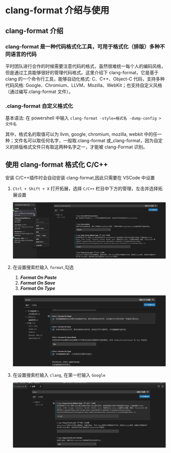 # clang-format 介绍与使用

## clang-format 介绍

### clang-format 是一种代码格式化工具，可用于格式化（排版）多种不同语言的代码

平时团队进行合作的时候需要注意代码的格式，虽然很难统一每个人的编码风格，但是通过工具能够很好的管理代码格式。这里介绍下 clang-format，它是基于 clang 的一个命令行工具，能够自动化格式: C、C++、Object-C 代码，支持多种代码风格: Google、Chromium、LLVM、Mozilla、WebKit；也支持自定义风格（通过编写.clang-format 文件）。

### .clang-format 自定义格式化

基本语法: 在 powershell 中输入 `clang-format -style=格式名 -dump-config > 文件名`

其中，格式名的取值可以为 llvm, google, chromium, mozilla, webkit 中的任一种；文件名可以取任何名字，一般取.clang-format 或\_clang-format，因为自定义的排版格式文件只有取这两种名字之一，才能被 clang-Format 识别。

## 使用 clang-format 格式化 C/C++

安装 C/C++插件时会自动安装 clang-format,因此只需要在 VSCode 中设置

1. `Ctrl + Shift + X` 打开拓展，选择 `C/C++` 栏目中下方的管理，左击并选择拓展设置

   ![如图](./assets/sample1.png "sample1")

2. 在设置搜索栏输入 `format`,勾选

   1. **_Format On Paste_**
   2. **_Format On Save_**
   3. **_Format On Type_**

   ![如图](./assets/sample2.png "sample2")

3. 在设置搜索栏输入 `clang`, 在第一栏输入 `Google`

   ![如图](./assets/sample3.png "sample3")
